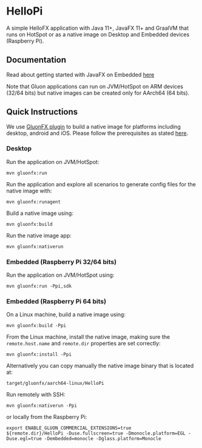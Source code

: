 
# HelloPi

A simple HelloFX application with Java 11+, JavaFX 11+ and GraalVM that runs on HotSpot or as a native image on Desktop and Embedded devices (Raspberry Pi).

## Documentation

Read about getting started with JavaFX on Embedded [here](https://docs.gluonhq.com/#platforms_embedded)

Note that Gluon applications can run on JVM/HotSpot on ARM devices (32/64 bits) but native images can be created only for AArch64 (64 bits).

## Quick Instructions

We use [GluonFX plugin](https://docs.gluonhq.com/) to build a native image for platforms including desktop, android and iOS.
Please follow the prerequisites as stated [here](https://docs.gluonhq.com/#_requirements).

### Desktop

Run the application on JVM/HotSpot:

    mvn gluonfx:run

Run the application and explore all scenarios to generate config files for the native image with:

    mvn gluonfx:runagent

Build a native image using:

    mvn gluonfx:build

Run the native image app:

    mvn gluonfx:nativerun
   
### Embedded (Raspberry Pi 32/64 bits)
    
Run the application on JVM/HotSpot using:

    mvn gluonfx:run -Ppi,sdk

### Embedded (Raspberry Pi 64 bits)

On a Linux machine, build a native image using:
    
    mvn gluonfx:build -Ppi
    
From the Linux machine, install the native image, making sure the `remote.host.name` and `remote.dir` properties are set correctly:
    
    mvn gluonfx:install -Ppi

Alternatively you can copy manually the native image binary that is located at:

    target/gluonfx/aarch64-linux/HelloPi    
 
Run remotely with SSH:
   
    mvn gluonfx:nativerun -Ppi

or locally from the Raspberry Pi:

    export ENABLE_GLUON_COMMERCIAL_EXTENSIONS=true
    ${remote.dir}/HelloPi -Duse.fullscreen=true -Dmonocle.platform=EGL -Duse.egl=true -Dembedded=monocle -Dglass.platform=Monocle
